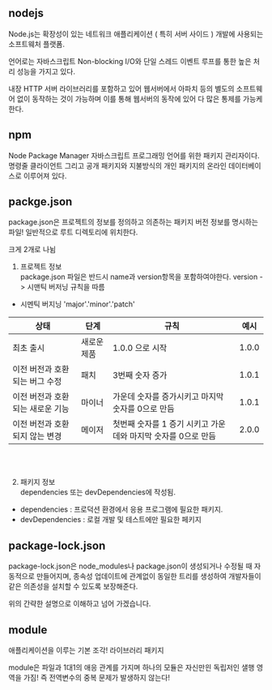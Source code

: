 ## nodejs

Node.js는 확장성이 있는 네트워크 애플리케이션 ( 특히 서버 사이드 ) 개발에 사용되는 소프트웨처 플랫폼.

언어로는 자바스크립트 Non-blocking I/O와 단일 스레드 이벤트 루프를 통한 높은 처리 성능을 가지고 있다.

내장 HTTP 서버 라이브러리를 포함하고 있어 웹서버에서 아파치 등의 별도의 소프트웨어 없이 동작하는 것이 가능하며 이를 통해 웹서버의 동작에 있어 다 많은 통제를 가능케 한다.


## npm 
Node Package Manager 
자바스크립트 프로그래밍 언어를 위한 패키지 관리자이다.
명령줄 클라이언트 그리고 공개 패키지와 지불방식의 개인 패키지의 온라인 데이터베이스로 이루어져 있다. 

## packge.json
package.json은 프로젝트의 정보를 정의하고 의존하는 패키지 버전 정보를 명시하는 파일! 일반적으로 루트 디렉토리에 위치한다.

크게 2개로 나뉨
1. 프로젝트 정보<br>
package.json 파일은 반드시 name과 version항목을 포함하여야한다.
version -> 시맨틱 버저닝 규칙을 따름

  * 시멘틱 버지닝
   'major'.'minor'.'patch'


   |상태 | 단계 | 규칙 | 예시 |
   | ------ | ------| ------ | ------ |
   | 최초 출시 | 새로운 제품 | 1.0.0 으로 시작 | 1.0.0
   |이전 버전과 호환되는 버그 수정| 패치 | 3번째 숫자 증가| 1.0.1|
   |이전 버전과 호환되는 새로운 기능 | 마이너 | 가운데 숫자를 증가시키고 마지막 숫자를 0으로 만듬| 1.0.1|
   | 이전 버전과 호환되지 않는 변경| 메이저 | 첫번째 숫자를 1 증기 시키고 가운데와 마지막 숫자를 0으로 만듬| 2.0.0 |


<br>
<br>

2. 패키지 정보<br>
dependencies 또는 devDependencies에 작성됨.
- dependencies : 프로덕션 환경에서 응용 프로그램에 필요한 패키지.
- devDependencies : 로컬 개발 및 테스트에만 필요한 페키지



## package-lock.json

package-lock.json은 node_modules나 package.json이 생성되거나 수정될 때 자동적으로 만들어지며, 종속성 업데이트에 관계없이 동일한 트리를 생성하여 개발자들이 같은 의존성을 설치할 수 있도록 보장해준다.

위의 간략한 설명으로 이해하고 넘어 가겠습니다.


## module 
 애플리케이션을 이루는 기본 조각!  라이브러리 패키지 

module은 파일과 1대1의 애응 관계를 가지며 하나의 모듈은 자신만읜 독립저인 샐행 영역을 가짐! 즉 전역변수의 중복 문제가 발생하지 않는다!

 